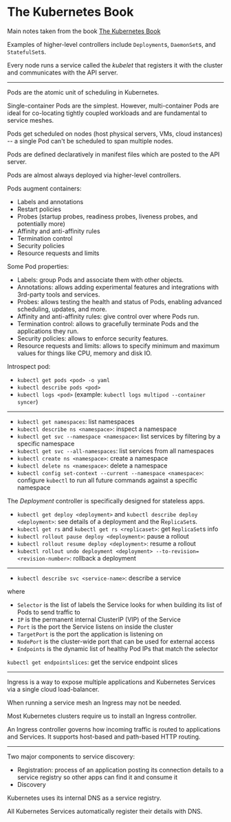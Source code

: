 # The Kubernetes Book

Main notes taken from the book [The Kubernetes Book](https://leanpub.com/thekubernetesbook)

Examples of higher-level controllers include `Deployment`s, `DaemonSet`s, and `StatefulSet`s.

Every node runs a service called the _kubelet_ that registers it with the cluster and communicates with the API server.

----

Pods are the atomic unit of scheduling in Kubernetes.

Single-container Pods are the simplest. However, multi-container Pods are ideal for co-locating tightly coupled
workloads and are fundamental to service meshes.

Pods get scheduled on nodes (host physical servers, VMs, cloud instances) -- a single Pod can't be scheduled to span
multiple nodes.

Pods are defined declaratively in manifest files which are posted to the API server.

Pods are almost always deployed via higher-level controllers.

Pods augment containers:

- Labels and annotations
- Restart policies
- Probes (startup probes, readiness probes, liveness probes, and potentially more)
- Affinity and anti-affinity rules
- Termination control
- Security policies
- Resource requests and limits

Some Pod properties:

- Labels: group Pods and associate them with other objects.
- Annotations: allows adding experimental features and integrations with 3rd-party tools and services.
- Probes: allows testing the health and status of Pods, enabling advanced scheduling, updates, and more.
- Affinity and anti-affinity rules: give control over where Pods run.
- Termination control: allows to gracefully terminate Pods and the applications they run.
- Security policies: allows to enforce security features.
- Resource requests and limits: allows to specify minimum and maximum values for things like CPU, memory and disk IO.

Introspect pod:

- `kubectl get pods <pod> -o yaml`
- `kubectl describe pods <pod>`
- `kubectl logs <pod>` (example: `kubectl logs multipod --container syncer`)

----

- `kubectl get namespaces`: list namespaces
- `kubectl describe ns <namespace>`: inspect a namespace
- `kubectl get svc --namespace <namespace>`: list services by filtering by a specific namespace
- `kubectl get svc --all-namespaces`: list services from all namespaces
- `kubectl create ns <namespace>`: create a namespace
- `kubectl delete ns <namespace>`: delete a namespace
- `kubectl config set-context --current --namespace <namespace>`: configure `kubectl` to run all future commands
  against a specific namespace

The _Deployment_ controller is specifically designed for stateless apps.

- `kubectl get deploy <deployment>` and `kubectl describe deploy <deployment>`: see details of a deployment and the
  R`eplicaSet`s.
- `kubectl get rs` and `kubectl get rs <replicaset>`: get `ReplicaSet`s info
- `kubectl rollout pause deploy <deployment>`: pause a rollout
- `kubectl rollout resume deploy <deployment>`: resume a rollout
- `kubectl rollout undo deployment <deployment> --to-revision=<revision-number>`: rollback a deployment

----

- `kubectl describe svc <service-name>`: describe a service

where

- `Selector` is the list of labels the Service looks for when building its list of Pods to send traffic to
- `IP` is the permanent internal ClusterIP (VIP) of the Service
- `Port` is the port the Service listens on inside the cluster
- `TargetPort` is the port the application is listening on
- `NodePort` is the cluster-wide port that can be used for external access
- `Endpoints` is the dynamic list of healthy Pod IPs that match the selector

`kubectl get endpointslices`: get the service endpoint slices

----

Ingress is a way to expose multiple applications and Kubernetes Services via a single cloud load-balancer.

When running a service mesh an Ingress may not be needed.

Most Kubernetes clusters require us to install an Ingress controller.

An Ingress controller governs how incoming traffic is routed to applications and Services. It supports host-based and
path-based HTTP routing.

----

Two major components to service discovery:

- Registration: process of an application posting its connection details to a service registry so other apps can find it
  and consume it
- Discovery

Kubernetes uses its internal DNS as a service registry.

All Kubernetes Services automatically register their details with DNS.
